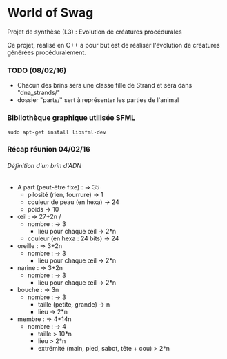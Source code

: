 # World of Swag
Projet de synthèse (L3) : Evolution de créatures procédurales

Ce projet, réalisé en C++ a pour but est de réaliser l'évolution de créatures générées procéduralement.

### TODO (08/02/16)

- Chacun des brins sera une classe fille de Strand et sera dans "dna_strands/"
- dossier "parts/" sert à représenter les parties de l'animal

### Bibliothèque graphique utilisée SFML

```
sudo apt-get install libsfml-dev
```

### Récap réunion 04/02/16

###### Définition d'un brin d'ADN

- A part (peut-être fixe) :							=>	35
	- pilosité (rien, fourrure)						->	1
	- couleur de peau (en hexa)						->	24
	- poids											->	10
- œil :												=>	27+2n /
	- nombre :										->	3
		- lieu pour chaque œil						->	2*n
	- couleur (en hexa : 24 bits)					->	24
- oreille :											=>	3+2n
	- nombre :										->	3
		- lieu pour chaque œil						->	2*n
- narine :											=>	3+2n
	- nombre :										->	3
		- lieu pour chaque œil						->	2*n
- bouche :											=>	3n
	- nombre :										->	3
		- taille (petite, grande)					->	n
		- lieu										->	2*n
- membre :											=>	4+14n
	- nombre :										->	4
		- taille									 >	10*n
		- lieu										 >	2*n
		- extrémité (main, pied, sabot, tête + cou)	 >	2*n
